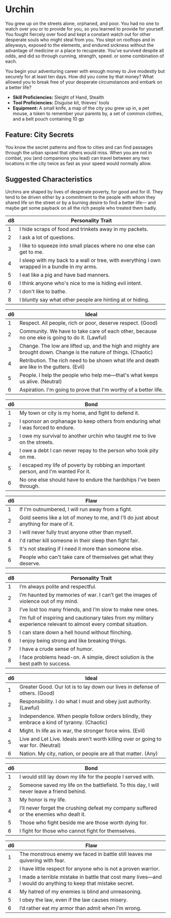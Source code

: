 # Urchin

You grew up on the streets alone, orphaned, and poor.
You had no one to watch over you or to provide for
you, so you learned to provide for yourself. You fought
fiercely over food and kept a constant watch out for other
desperate souls who might steal from you. You slept on
rooftops and in alleyways, exposed to the elements, and
endured sickness without the advantage of medicine or
a place to recuperate. You've survived despite all odds,
and did so through cunning, strength, speed. or some
combination of each.

You begin your adventuring career with enough
money to Jive modestly but securely for at least ten days.
How did you come by that money? What allowed you to
break free of your desperate circumstances and embark
on a better life?

* **Skill Proficiencies:** Sleight of Hand, Stealth
* **Tool Proficiencies:** Disguise kit, thieves' tools
* **Equipment:** A small knife, a map of the city you
grew up in, a pet mouse, a token to remember your
parents by, a set of common clothes, and a belt pouch
containing 10 gp

## Feature: City Secrets

You know the secret patterns and flow to cities and can
find passages through the urban sprawl that others would
miss. When you are not in combat, you (and companions
you lead) can travel between any two locations in the city
twice as fast as your speed would normally allow.

## Suggested Characteristics

Urchins are
 shaped by lives of desperate poverty, for
good and for ill. They tend to be driven either by a
commitment to the people with whom they shared life
on the street or by a burning desire to find a better life—
and maybe get some payback on all the rich people who
treated them badly.

| d8 | Personality Trait |
| --- | --- |
| 1 | I hide scraps of food and trinkets away in my packets. |
| 2 | I ask a lot of questions. |
| 3 | I like to squeeze into small places where no one else can get to me. |
| 4 | I sleep with my back to a wall or tree, with everything I own wrapped in a bundle in my arms. |
| 5 | I eat like a pig and have bad manners. |
| 6 | I think anyone who's nice to me is hiding evil intent. |
| 7 | I don't like to bathe. |
| 8 | I bluntly say what other people are hinting at or hiding. |

| d6 | Ideal |
| --- | --- |
| 1 |  Respect. All people, rich or poor, deserve respect. (Good) |
| 2 |  Community. We have to take care of each other, because no one eke is going to do it. (Lawful) |
| 3 |  Change. The low are lifted up, and the high and mighty are brought down. Change is the nature of things. (Chaotic) |
| 4 |  Retribution. The rich need to be shown what life and death are like in the gutters. (Evil) |
| 5 |  People. I help the people who help me—that's what keeps us alive. (Neutral) |
| 6 |  Aspiration. I'm going to prove that I'm worthy of a better life. |

| d6 | Bond |
| --- | --- |
| 1 |  My town or city is my home, and fight to defend it. |
| 2 |  I sponsor an orphanage to keep others from enduring what I was forced to endure. |
| 3 |  I owe my survival to another urchin who taught me to live on the streets. |
| 4 |  I owe a debt I can never repay to the person who took pity on me. |
| 5 |  I escaped my life of poverty by robbing an important person, and I'm wanted For it. |
| 6 |  No one else should have to endure the hardships I've been through. |

| d6 | Flaw |
| --- | --- |
| 1 |  If I'm outnumbered, I will run away from a fight. |
| 2 |  Gold seems like a lot of money to me, and I'll do just about anything for mare of it. |
| 3 |  I will never fully trust anyone other than myself. |
| 4 |  I'd rather kill someone in their sleep then fight fair. |
| 5 |  It's not stealing if I need it more than someone else. |
| 6 |  People who can't take care of themselves get what they deserve. |

| d8 | Personality Trait |
| --- | --- |
| 1 | I’m always polite and respectful. |
| 2 | I’m haunted by memories of war. I can’t get the images of violence out of my mind. |
| 3 | I’ve lost too many friends, and I’m slow to make new ones. |
| 4 | I’m full of inspiring and cautionary tales from my military experience relevant to almost every combat situation. |
| 5 | I can stare down a hell hound without flinching. |
| 6 | I enjoy being strong and like breaking things. |
| 7 | I have a crude sense of humor. |
| 8 | I face problems head-on. A simple, direct solution is the best path to success. |

| d6 | Ideal |
| --- | --- |
| 1 | Greater Good. Our lot is to lay down our lives in defense of others. (Good) |
| 2 | Responsibility. I do what I must and obey just authority. (Lawful) |
| 3 | Independence. When people follow orders blindly, they embrace a kind of tyranny. (Chaotic) |
| 4 | Might. In life as in war, the stronger force wins. (Evil) |
| 5 | Live and Let Live. Ideals aren’t worth killing over or going to war for. (Neutral) |
| 6 | Nation. My city, nation, or people are all that matter. (Any) |

| d6 | Bond |
| --- | --- |
| 1 | I would still lay down my life for the people I served with. |
| 2 | Someone saved my life on the battlefield. To this day, I will never leave a friend behind. |
| 3 | My honor is my life. |
| 4 | I’ll never forget the crushing defeat my company suffered or the enemies who dealt it. |
| 5 | Those who fight beside me are those worth dying for. |
| 6 | I fight for those who cannot fight for themselves. |

| d6 | Flaw |
| --- | --- |
| 1 | The monstrous enemy we faced in battle still leaves me quivering with fear. |
| 2 | I have little respect for anyone who is not a proven warrior. |
| 3 | I made a terrible mistake in battle that cost many lives—and I would do anything to keep that mistake secret. |
| 4 | My hatred of my enemies is blind and unreasoning. |
| 5 | I obey the law, even if the law causes misery. |
| 6 | I’d rather eat my armor than admit when I’m wrong. |
